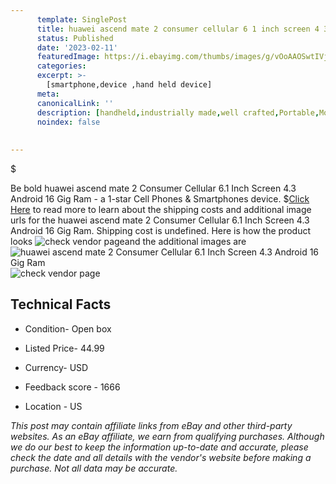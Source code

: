 ```yaml
---
      template: SinglePost
      title: huawei ascend mate 2 consumer cellular 6 1 inch screen 4 3 android 16 gig ram
      status: Published
      date: '2023-02-11'
      featuredImage: https://i.ebayimg.com/thumbs/images/g/vOoAAOSwtIVj5EwK/s-l225.jpg
      categories: 
      excerpt: >-
        [smartphone,device ,hand held device]
      meta:
      canonicalLink: ''
      description: [handheld,industrially made,well crafted,Portable,Mobile,Compact,Convenient,Lightweight,Maneuverable,Man-portable,Miniature,Carriable,Hand-held,Light,Holdable,Transportable,Mobile device,Pocket-sized,On-the-go,Wireless,Cordless,Compact size,Convenient size, smartphone,device ,hand held device]
      noindex: false
      
        
---
```

$

Be bold huawei ascend mate 2 Consumer Cellular 6.1 Inch Screen 4.3 Android 16 Gig Ram - a 1-star Cell Phones & Smartphones device.
$[Click Here](https://www.ebay.com/itm/266123613226?hash=item3df634142a%3Ag%3AvOoAAOSwtIVj5EwK&mkevt=1&mkcid=1&mkrid=711-53200-19255-0&campid=%253CePNCampaignId%253E&customid=%253CreferenceId%253E&toolid=10049) to read more to learn about the shipping costs and additional image urls for the huawei ascend mate 2 Consumer Cellular 6.1 Inch Screen 4.3 Android 16 Gig Ram. Shipping cost is undefined. Here is how the product looks ![check vendor page](https://i.ebayimg.com/thumbs/images/g/vOoAAOSwtIVj5EwK/s-l225.jpg)and the additional images are![huawei ascend mate 2 Consumer Cellular 6.1 Inch Screen 4.3 Android 16 Gig Ram](https://i.ebayimg.com/images/g/vOoAAOSwtIVj5EwK/s-l1600.jpg)![check vendor page](https://origin-galleryplus.ebayimg.com/ws/web/266123613226_2_0_1/225x225.jpg,https://origin-galleryplus.ebayimg.com/ws/web/266123613226_3_0_1/225x225.jpg,https://origin-galleryplus.ebayimg.com/ws/web/266123613226_4_0_1/225x225.jpg,https://origin-galleryplus.ebayimg.com/ws/web/266123613226_5_0_1/225x225.jpg,https://origin-galleryplus.ebayimg.com/ws/web/266123613226_6_0_1/225x225.jpg)



 ## Technical Facts 



     
      

 - Condition- Open box 


      

 - Listed Price- 44.99 


      

 - Currency- USD 


      

 - Feedback score - 1666 


      

 - Location - US 


      
      

 *_This post may contain affiliate links from eBay and other third-party websites. As an eBay affiliate, we earn from qualifying purchases. Although we do our best to keep the information up-to-date and accurate, please check the date and all details with the vendor's website before making a purchase. Not all data may be accurate._*






